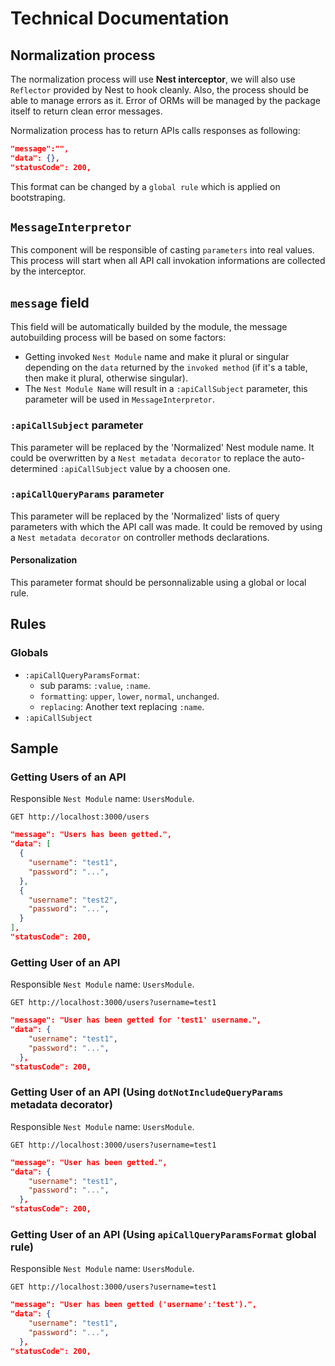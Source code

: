 # Technical Documentation

## Normalization process

The normalization process will use **Nest interceptor**, we will also use `Reflector` provided by Nest to hook cleanly.
Also, the process should be able to manage errors as it. Error of ORMs will be managed by the package itself to return clean error messages.

Normalization process has to return APIs calls responses as following:

```json
"message":"",
"data": {},
"statusCode": 200,
```

This format can be changed by a `global rule` which is applied on bootstraping.

## `MessageInterpretor`

This component will be responsible of casting `parameters` into real values.
This process will start when all API call invokation informations are collected by the interceptor.

## `message` field

This field will be automatically builded by the module, the message autobuilding process will be based on some factors:
  - Getting invoked `Nest Module` name and make it plural or singular depending on the `data` returned by the `invoked method` (if it's a table, then make it plural, otherwise singular).
  - The `Nest Module Name` will result in a `:apiCallSubject` parameter, this parameter will be used in `MessageInterpretor`.

### `:apiCallSubject` parameter

This parameter will be replaced by the 'Normalized' Nest module name.
It could be overwritten by a `Nest metadata decorator` to replace the auto-determined `:apiCallSubject` value by a choosen one.

### `:apiCallQueryParams` parameter

This parameter will be replaced by the 'Normalized' lists of query parameters with which the API call was made.
It could be removed by using a `Nest metadata decorator` on controller methods declarations.

#### Personalization

This parameter format should be personnalizable using a global or local rule.

## Rules

### Globals

- `:apiCallQueryParamsFormat`:
  - sub params: `:value`, `:name`.
  - `formatting`: `upper`, `lower`, `normal`, `unchanged`.
  - `replacing`: Another text replacing `:name`.
- `:apiCallSubject`

## Sample

### Getting Users of an API

Responsible `Nest Module` name: `UsersModule`.

```http
GET http://localhost:3000/users
```

```json
"message": "Users has been getted.",
"data": [
  {
    "username": "test1",
    "password": "...",
  }, 
  {
    "username": "test2",
    "password": "...",
  }
],
"statusCode": 200,
```

### Getting User of an API

Responsible `Nest Module` name: `UsersModule`.

```http
GET http://localhost:3000/users?username=test1
```

```json
"message": "User has been getted for 'test1' username.",
"data": {
    "username": "test1",
    "password": "...",
  },
"statusCode": 200,
```

### Getting User of an API (Using `dotNotIncludeQueryParams` metadata decorator)

Responsible `Nest Module` name: `UsersModule`.

```http
GET http://localhost:3000/users?username=test1
```

```json
"message": "User has been getted.",
"data": {
    "username": "test1",
    "password": "...",
  },
"statusCode": 200,
```

### Getting User of an API (Using `apiCallQueryParamsFormat` global rule)

Responsible `Nest Module` name: `UsersModule`.

```http
GET http://localhost:3000/users?username=test1
```

```json
"message": "User has been getted ('username':'test').",
"data": {
    "username": "test1",
    "password": "...",
  },
"statusCode": 200,
```

